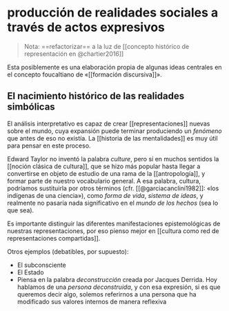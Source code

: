 # producción de realidades sociales a través de actos expresivos
> Nota: ==refactorizar== a la luz de [[concepto histórico de representación en @chartier2016]]

Esta posiblemente es una elaboración propia de algunas ideas centrales en el concepto foucaltiano de «[[formación discursiva]]». 

## El nacimiento histórico de las realidades simbólicas

El análisis interpretativo es capaz de crear [[representaciones]] nuevas sobre el mundo, cuya expansión puede terminar produciendo un *fenómeno* que antes de eso no existía. La [[historia de las mentalidades]] es muy útil para pensar en este proceso.

Edward Taylor no inventó la palabra *culture*, pero sí en muchos sentidos la [[noción clásica de cultura]], que se hizo más popular hasta llegar a convertirse en objeto de estudio de una rama de la [[antropología]], y formar parte de nuestro vocabulario general. A esa palabra, cultura, podríamos sustituirla por otros términos (cfr. [[@garciacanclini1982]]: «los indígenas de una ciencia»), como *forma de vida*, *sistema de ideas*, y realmente no pasaría nada significativo en el *mundo de los hechos* (sea lo que sea).

Es importante distinguir las diferentes manifestaciones epistemológicas de nuestras representaciones, por eso pienso mejor en [[cultura como red de representaciones compartidas]].

Otros ejemplos (debatibles, por supuesto):

- El subconsciente
- El Estado
- Piensa en la palabra *deconstrucción* creada por Jacques Derrida. Hoy hablamos de una *persona deconstruida*, y con esa expresión, si es que queremos decir algo, solemos referirnos a una persona que ha modificado sus valores internos de manera reflexiva
